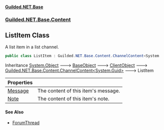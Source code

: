 #### [Guilded.NET.Base](Guilded_NET_Base.md 'Guilded.NET.Base')
### [Guilded.NET.Base.Content](Guilded_NET_Base.md#Guilded_NET_Base_Content 'Guilded.NET.Base.Content')
## ListItem Class
A list item in a list channel.  
```csharp
public class ListItem : Guilded.NET.Base.Content.ChannelContent<System.Guid>
```

Inheritance [System.Object](https://docs.microsoft.com/en-us/dotnet/api/System.Object 'System.Object') &#129106; [BaseObject](BaseObject.md 'Guilded.NET.Base.BaseObject') &#129106; [ClientObject](ClientObject.md 'Guilded.NET.Base.ClientObject') &#129106; [Guilded.NET.Base.Content.ChannelContent&lt;](ChannelContent_T_.md 'Guilded.NET.Base.Content.ChannelContent&lt;T&gt;')[System.Guid](https://docs.microsoft.com/en-us/dotnet/api/System.Guid 'System.Guid')[&gt;](ChannelContent_T_.md 'Guilded.NET.Base.Content.ChannelContent&lt;T&gt;') &#129106; ListItem  

| Properties | |
| :--- | :--- |
| [Message](ListItem_Message.md 'Guilded.NET.Base.Content.ListItem.Message') | The content of this item's message.<br/> |
| [Note](ListItem_Note.md 'Guilded.NET.Base.Content.ListItem.Note') | The content of this item's note.<br/> |
#### See Also
- [ForumThread](ForumThread.md 'Guilded.NET.Base.Content.ForumThread')

